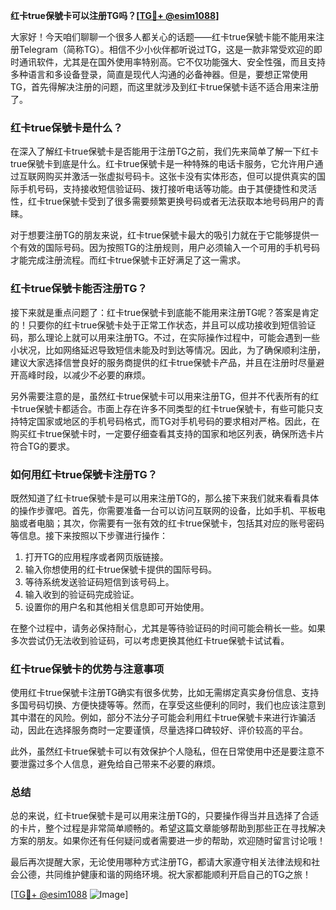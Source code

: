 **红卡true保號卡可以注册TG吗？[[TG💪+ @esim1088](https://t.me/s/esim1088)]**

大家好！今天咱们聊聊一个很多人都关心的话题——红卡true保號卡能不能用来注册Telegram（简称TG）。相信不少小伙伴都听说过TG，这是一款非常受欢迎的即时通讯软件，尤其是在国外使用率特别高。它不仅功能强大、安全性强，而且支持多种语言和多设备登录，简直是现代人沟通的必备神器。但是，要想正常使用TG，首先得解决注册的问题，而这里就涉及到红卡true保號卡适不适合用来注册了。

### 红卡true保號卡是什么？

在深入了解红卡true保號卡是否能用于注册TG之前，我们先来简单了解一下红卡true保號卡到底是什么。红卡true保號卡是一种特殊的电话卡服务，它允许用户通过互联网购买并激活一张虚拟号码卡。这张卡没有实体形态，但可以提供真实的国际手机号码，支持接收短信验证码、拨打接听电话等功能。由于其便捷性和灵活性，红卡true保號卡受到了很多需要频繁更换号码或者无法获取本地号码用户的青睐。

对于想要注册TG的朋友来说，红卡true保號卡最大的吸引力就在于它能够提供一个有效的国际号码。因为按照TG的注册规则，用户必须输入一个可用的手机号码才能完成注册流程。而红卡true保號卡正好满足了这一需求。

### 红卡true保號卡能否注册TG？

接下来就是重点问题了：红卡true保號卡到底能不能用来注册TG呢？答案是肯定的！只要你的红卡true保號卡处于正常工作状态，并且可以成功接收到短信验证码，那么理论上就可以用来注册TG。不过，在实际操作过程中，可能会遇到一些小状况，比如网络延迟导致短信未能及时到达等情况。因此，为了确保顺利注册，建议大家选择信誉良好的服务商提供的红卡true保號卡产品，并且在注册时尽量避开高峰时段，以减少不必要的麻烦。

另外需要注意的是，虽然红卡true保號卡可以用来注册TG，但并不代表所有的红卡true保號卡都适合。市面上存在许多不同类型的红卡true保號卡，有些可能只支持特定国家或地区的手机号码格式，而TG对手机号码的要求相对严格。因此，在购买红卡true保號卡时，一定要仔细查看其支持的国家和地区列表，确保所选卡片符合TG的要求。

### 如何用红卡true保號卡注册TG？

既然知道了红卡true保號卡是可以用来注册TG的，那么接下来我们就来看看具体的操作步骤吧。首先，你需要准备一台可以访问互联网的设备，比如手机、平板电脑或者电脑；其次，你需要有一张有效的红卡true保號卡，包括其对应的账号密码等信息。接下来按照以下步骤进行操作：

1. 打开TG的应用程序或者网页版链接。
2. 输入你想使用的红卡true保號卡提供的国际号码。
3. 等待系统发送验证码短信到该号码上。
4. 输入收到的验证码完成验证。
5. 设置你的用户名和其他相关信息即可开始使用。

在整个过程中，请务必保持耐心，尤其是等待验证码的时间可能会稍长一些。如果多次尝试仍无法收到验证码，可以考虑更换其他红卡true保號卡试试看。

### 红卡true保號卡的优势与注意事项

使用红卡true保號卡注册TG确实有很多优势，比如无需绑定真实身份信息、支持多国号码切换、方便快捷等等。然而，在享受这些便利的同时，我们也应该注意到其中潜在的风险。例如，部分不法分子可能会利用红卡true保號卡来进行诈骗活动，因此在选择服务商时一定要谨慎，尽量选择口碑较好、评价较高的平台。

此外，虽然红卡true保號卡可以有效保护个人隐私，但在日常使用中还是要注意不要泄露过多个人信息，避免给自己带来不必要的麻烦。

### 总结

总的来说，红卡true保號卡是可以用来注册TG的，只要操作得当并且选择了合适的卡片，整个过程是非常简单顺畅的。希望这篇文章能够帮助到那些正在寻找解决方案的朋友。如果你还有任何疑问或者需要进一步的帮助，欢迎随时留言讨论哦！

最后再次提醒大家，无论使用哪种方式注册TG，都请大家遵守相关法律法规和社会公德，共同维护健康和谐的网络环境。祝大家都能顺利开启自己的TG之旅！

[[TG💪+ @esim1088](https://t.me/s/esim1088) ![Image](https://i.postimg.cc/4NQfJmqS/Snipaste-2025-05-13-00-14-12.png)]